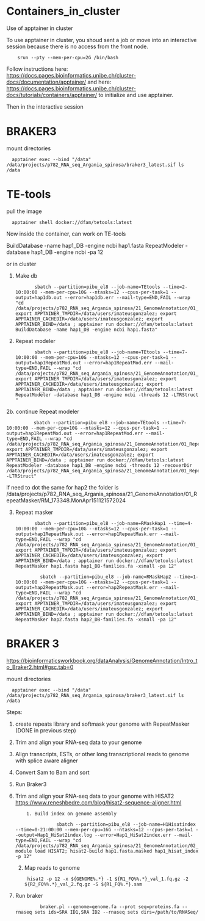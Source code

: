 # Containers_in_cluster
Use of apptainer in cluster


To use apptainer in cluster, you shoud sent a job or move into an interactive session because there is no access from the front node.

        srun --pty --mem-per-cpu=2G /bin/bash


Follow instructions here: https://docs.pages.bioinformatics.unibe.ch/cluster-docs/documentation/apptainer/ 
and here: https://docs.pages.bioinformatics.unibe.ch/cluster-docs/tutorials/containers/apptainer/ to initialize and use apptainer.

Then in the interactive session

# BRAKER3

mount directories

      apptainer exec --bind "/data" /data/projects/p782_RNA_seq_Argania_spinosa/braker3_latest.sif ls /data






# TE-tools

pull the image


      apptainer shell docker://dfam/tetools:latest


Now inside the container, can work on TE-tools


BuildDatabase -name hap1_DB -engine ncbi hap1.fasta 
RepeatModeler -database hap1_DB -engine ncbi -pa 12


or in cluster

1. Make db

              sbatch --partition=pibu_el8 --job-name=TEtools --time=2-10:00:00 --mem-per-cpu=10G --ntasks=12 --cpus-per-task=1 --output=hap1db.out --error=hap1db.err --mail-type=END,FAIL --wrap "cd /data/projects/p782_RNA_seq_Argania_spinosa/21_GenomeAnnotation/01_RepeatMasker/; export APPTAINER_TMPDIR=/data/users/imateusgonzalez; export APPTAINER_CACHEDIR=/data/users/imateusgonzalez; export APPTAINER_BIND=/data ; apptainer run docker://dfam/tetools:latest BuildDatabase -name hap1_DB -engine ncbi hap1.fasta"


2. Repeat modeler

              sbatch --partition=pibu_el8 --job-name=TEtools --time=7-10:00:00 --mem-per-cpu=10G --ntasks=12 --cpus-per-task=1 --output=hap1RepeatMod.out --error=hap1RepeatMod.err --mail-type=END,FAIL --wrap "cd /data/projects/p782_RNA_seq_Argania_spinosa/21_GenomeAnnotation/01_RepeatMasker/; export APPTAINER_TMPDIR=/data/users/imateusgonzalez; export APPTAINER_CACHEDIR=/data/users/imateusgonzalez; export APPTAINER_BIND=/data ; apptainer run docker://dfam/tetools:latest RepeatModeler -database hap1_DB -engine ncbi -threads 12 -LTRStruct "

2b. continue Repeat modeler

              sbatch --partition=pibu_el8 --job-name=TEtools --time=7-10:00:00 --mem-per-cpu=10G --ntasks=12 --cpus-per-task=1 --output=hap1RepeatMod.out --error=hap1RepeatMod.err --mail-type=END,FAIL --wrap "cd /data/projects/p782_RNA_seq_Argania_spinosa/21_GenomeAnnotation/01_RepeatMasker/; export APPTAINER_TMPDIR=/data/users/imateusgonzalez; export APPTAINER_CACHEDIR=/data/users/imateusgonzalez; export APPTAINER_BIND=/data ; apptainer run docker://dfam/tetools:latest RepeatModeler -database hap1_DB -engine ncbi -threads 12 -recoverDir /data/projects/p782_RNA_seq_Argania_spinosa/21_GenomeAnnotation/01_RepeatMasker/RM_133275.MonApr151121242024 -LTRStruct"

if need to dot the same for hap2 the folder is /data/projects/p782_RNA_seq_Argania_spinosa/21_GenomeAnnotation/01_RepeatMasker/RM_173348.MonApr151121572024


3. Repeat masker

              sbatch --partition=pibu_el8 --job-name=RMaskHap1 --time=4-10:00:00 --mem-per-cpu=10G --ntasks=12 --cpus-per-task=1 --output=hap1RepeatMask.out --error=hap1RepeatMask.err --mail-type=END,FAIL --wrap "cd /data/projects/p782_RNA_seq_Argania_spinosa/21_GenomeAnnotation/01_RepeatMasker/01_Hap1; export APPTAINER_TMPDIR=/data/users/imateusgonzalez; export APPTAINER_CACHEDIR=/data/users/imateusgonzalez; export APPTAINER_BIND=/data ; apptainer run docker://dfam/tetools:latest RepeatMasker hap1.fasta hap1_DB-families.fa -xsmall -pa 12"

                sbatch --partition=pibu_el8 --job-name=RMaskHap2 --time=1-10:00:00 --mem-per-cpu=10G --ntasks=12 --cpus-per-task=1 --output=hap2RepeatMask.out --error=hap2RepeatMask.err --mail-type=END,FAIL --wrap "cd /data/projects/p782_RNA_seq_Argania_spinosa/21_GenomeAnnotation/01_RepeatMasker/02_Hap2; export APPTAINER_TMPDIR=/data/users/imateusgonzalez; export APPTAINER_CACHEDIR=/data/users/imateusgonzalez; export APPTAINER_BIND=/data ; apptainer run docker://dfam/tetools:latest RepeatMasker hap2.fasta hap2_DB-families.fa -xsmall -pa 12"


# BRAKER 3
https://bioinformaticsworkbook.org/dataAnalysis/GenomeAnnotation/Intro_to_Braker2.html#gsc.tab=0

mount directories

      apptainer exec --bind "/data" /data/projects/p782_RNA_seq_Argania_spinosa/braker3_latest.sif ls /data

Steps:
1. create repeats library and softmask your genome with RepeatMasker (DONE in previous step)
2. Trim and align your RNA-seq data to your genome
3. Align transcripts, ESTs, or other long transcriptional reads to genome with splice aware aligner
4. Convert Sam to Bam and sort
5. Run Braker3


2. Trim and align your RNA-seq data to your genome with HISAT2
https://www.reneshbedre.com/blog/hisat2-sequence-aligner.html

           1. Build index on genome assembly

                      sbatch --partition=pibu_el8 --job-name=H1Hisatindex --time=0-21:00:00 --mem-per-cpu=16G --ntasks=12 --cpus-per-task=1 --output=Hap1_HiSat2index.log --error=Hap1_HiSat2index.err --mail-type=END,FAIL --wrap "cd /data/projects/p782_RNA_seq_Argania_spinosa/21_GenomeAnnotation/02_HISAT2_mapping/01_Hap1; module load HISAT2; hisat2-build hap1.fasta.masked hap1_hisat_index -p 12"

   2. Map reads to genome

           hisat2 -p 12 -x ${GENOME%.*} -1 ${R1_FQ%%.*}_val_1.fq.gz -2 ${R2_FQ%%.*}_val_2.fq.gz -S ${R1_FQ%.*}.sam


        
5. Run braker

                braker.pl --genome=genome.fa --prot seq=proteins.fa --rnaseq sets ids=SRA ID1,SRA ID2 --rnaseq sets dirs=/path/to/RNASeq/

   



